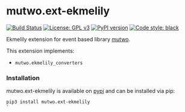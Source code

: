 # mutwo.ext-ekmelily

[![Build Status](https://circleci.com/gh/mutwo-org/mutwo.ext-ekmelily.svg?style=shield)](https://circleci.com/gh/mutwo-org/mutwo)
[![License: GPL v3](https://img.shields.io/badge/License-GPLv3-blue.svg)](https://www.gnu.org/licenses/gpl-3.0)
[![PyPI version](https://badge.fury.io/py/mutwo.ext-ekmelily.svg)](https://badge.fury.io/py/mutwo.ext-ekmelily)
[![Code style: black](https://img.shields.io/badge/code%20style-black-000000.svg)](https://github.com/psf/black)

Ekmelily extension for event based library [mutwo](https://github.com/mutwo-org/mutwo).

This extension implements:

- `mutwo.ekmelily_converters`

### Installation

mutwo.ext-ekmelily is available on [pypi](https://pypi.org/project/mutwo.ext-ekmelily/) and can be installed via pip:

```sh
pip3 install mutwo.ext-ekmelily
`
